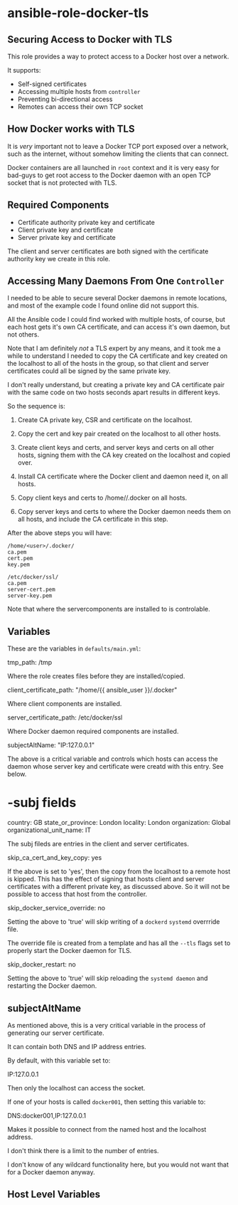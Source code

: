 
# ansible-role-docker-tls

## Securing Access to Docker with TLS

This role provides a way to protect access to a Docker host over a
network.

It supports:

* Self-signed certificates
* Accessing multiple hosts from `controller`
* Preventing bi-directional access
* Remotes can access their own TCP socket

## How Docker works with TLS

It is *very* important not to leave a Docker TCP port exposed over a
network, such as the internet, without somehow limiting the clients
that can connect.

Docker containers are all launched in `root` context and it is very
easy for bad-guys to get root access to the Docker daemon with an open
TCP socket that is not protected with TLS.

## Required Components

* Certificate authority private key and certificate
* Client private key and certificate
* Server private key and certificate

The client and server certificates are both signed with the
certificate authority key we create in this role.

## Accessing Many Daemons From One `Controller`

I needed to be able to secure several Docker daemons in remote
locations, and most of the example code I found online did not support
this.

All the Ansible code I could find worked with multiple hosts, of
course, but each host gets it's own CA certificate, and can access
it's own daemon, but not others.

Note that I am definitely *not* a TLS expert by any means, and it took
me a while to understand I needed to copy the CA certificate and key
created on the localhost to all of the hosts in the group, so that
client and server certificates could all be signed by the same private
key.

I don't really understand, but creating a private key and CA
certificate pair with the same code on two hosts seconds apart results
in different keys.

So the sequence is:

1. Create CA private key, CSR and certificate on the localhost.

2. Copy the cert and key pair created on the localhost to all other
hosts.

3. Create client keys and certs, and server keys and certs on all
   other hosts, signing them with the CA key created on the localhost
   and copied over.

4. Install CA certificate where the Docker client and daemon need it,
on all hosts.

5. Copy client keys and certs to /home/<user>/.docker on all hosts.

6. Copy server keys and certs to where the Docker daemon needs them on
all hosts, and include the CA certificate in this step.

After the above steps you will have:

```
/home/<user>/.docker/
ca.pem
cert.pem
key.pem

/etc/docker/ssl/
ca.pem
server-cert.pem
server-key.pem
```

Note that where the servercomponents are installed to is controlable.


## Variables

These are the variables in `defaults/main.yml`:


tmp_path: /tmp

Where the role creates files before they are installed/copied.

client_certificate_path: "/home/{{ ansible_user }}/.docker"

Where client components are installed.

server_certificate_path: /etc/docker/ssl

Where Docker daemon required components are installed.

subjectAltName: "IP:127.0.0.1"

The above is a critical variable and controls which hosts can access
the daemon whose server key and certificate were creatd with this
entry. See below.

# -subj fields
country: GB
state_or_province: London
locality: London
organization: Global
organizational_unit_name: IT

The subj fileds are entries in the client and server certificates.

skip_ca_cert_and_key_copy: yes

If the above is set to 'yes', then the copy from the localhost to a
remote host is kipped. This has the effect of signing that hosts
client and server certificates with a different private key, as
discussed above. So it will not be possible to access that host from the
controller.

skip_docker_service_override: no

Setting the above to 'true' will skip writing of a `dockerd` `systemd`
overrride file.

The override file is created from a template and has all the `--tls`
flags set to properly start the Docker daemon for TLS.

skip_docker_restart: no

Setting the above to 'true' will skip reloading the `systemd daemon`
and restarting the Docker daemon.

## subjectAltName

As mentioned above, this is a very critical variable in the process of
generating our server certificate.

It can contain both DNS and IP address entries.

By default, with this variable set to:

IP:127.0.0.1

Then only the localhost can access the socket.

If one of your hosts is called `docker001`, then setting this variable
to:

DNS:docker001,IP:127.0.0.1

Makes it possible to connect from the named host and the localhost
address.

I don't think there is a limit to the number of entries.

I don't know of any wildcard functionality here, but you would not
want that for a Docker daemon anyway.

## Host Level Variables


